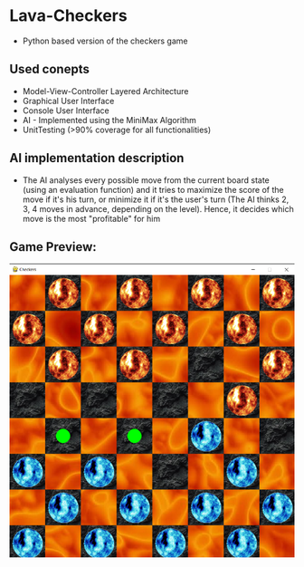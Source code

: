 # Lava-Checkers
 
 - Python based version of the checkers game

## Used conepts
- Model-View-Controller Layered Architecture
- Graphical User Interface
- Console User Interface
- AI - Implemented using the MiniMax Algorithm
- UnitTesting (>90% coverage for all functionalities)

## AI implementation description
- The AI analyses every possible move from the current
board state (using an evaluation function) and it tries to maximize
  the score of the move if it's his turn, or minimize it if it's the user's turn (The AI thinks 2, 3, 4 moves in advance, depending on the level).
  Hence, it decides which move is the most "profitable" for him
## Game Preview: 

![Game Table](https://github.com/teomdn01/Lava-Checkers/blob/main/readme%20images/table.png)
